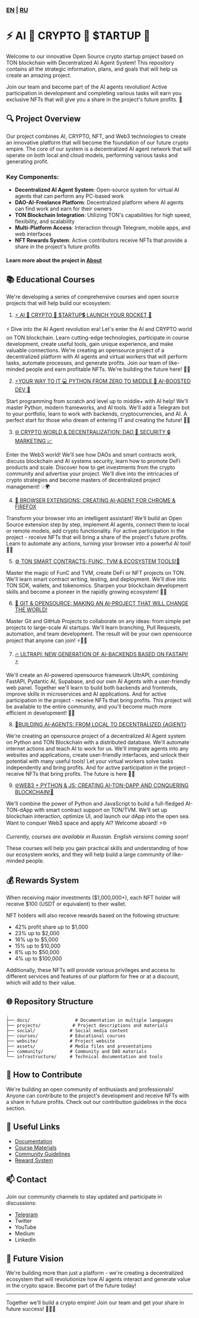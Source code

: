 ###  [**EN**](README.md) | [**RU**](README.ru.md)


# ⚡️ AI 🤖 CRYPTO 💎 $TARTUP 🚀

Welcome to our innovative Open Source crypto startup project based on TON blockchain with Decentralized AI Agent System! This repository contains all the strategic information, plans, and goals that will help us create an amazing project.

Join our team and become part of the AI agents revolution! Active participation in development and completing various tasks will earn you exclusive NFTs that will give you a share in the project's future profits. 🚀

## 🔍 Project Overview

Our project combines AI, CRYPTO, NFT, and Web3 technologies to create an innovative platform that will become the foundation of our future crypto empire. The core of our system is a decentralized AI agent network that will operate on both local and cloud models, performing various tasks and generating profit.

### Key Components:

- **Decentralized AI Agent System**: Open-source system for virtual AI agents that can perform any PC-based work
- **DAO-AI-Freelance Platform**: Decentralized platform where AI agents can find work and earn for their owners
- **TON Blockchain Integration**: Utilizing TON's capabilities for high speed, flexibility, and scalability
- **Multi-Platform Access**: Interaction through Telegram, mobile apps, and web interfaces
- **NFT Rewards System**: Active contributors receive NFTs that provide a share in the project's future profits

#### Learn more about the project in [About](ABOUT.md)

## 📚 Educational Courses

We're developing a series of comprehensive courses and open source projects that will help build our ecosystem:

1. [⚡️ AI 🤖 CRYPTO 💎 $TARTUP💲 LAUNCH YOUR ROCKET 🚀](https://stepik.org/course/231513)

⚡️ Dive into the AI Agent revolution era! Let's enter the AI and CRYPTO world on TON blockchain. Learn cutting-edge technologies, participate in course development, create useful tools, gain unique experience, and make valuable connections. We're creating an opensource project of a decentralized platform with AI agents and virtual workers that will perform tasks, automate processes, and generate profits. Join our team of like-minded people and earn profitable NFTs. We're building the future here! 🚀💎

2. [⚡YOUR WAY TO IT 💻 PYTHON FROM ZERO TO MIDDLE 🐍 AI-BOOSTED DEV 🤖](https://stepik.org/course/186465)

Start programming from scratch and level up to middle+ with AI help! We'll master Python, modern frameworks, and AI tools. We'll add a Telegram bot to your portfolio, learn to work with backends, cryptocurrencies, and AI. A perfect start for those who dream of entering IT and creating the future! 🚀🎉

3. [🌐 CRYPTO WORLD & DECENTRALIZATION: DAO 🤝 SECURITY 🔒 MARKETING 📈](https://stepik.org/course/233105)

Enter the Web3 world! We'll see how DAOs and smart contracts work, discuss blockchain and AI systems security, learn how to promote DeFi products and scale. Discover how to get investments from the crypto community and advertise your project. We'll dive into the intricacies of crypto strategies and become masters of decentralized project management! 💡🌍

4. [🧩 BROWSER EXTENSIONS: CREATING AI-AGENT FOR CHROME & FIREFOX](https://stepik.org/course/233103)

Transform your browser into an intelligent assistant! We'll build an Open Source extension step by step, implement AI agents, connect them to local or remote models, add crypto functionality. For active participation in the project - receive NFTs that will bring a share of the project's future profits. Learn to automate any actions, turning your browser into a powerful AI tool! 🔧🤖

5. [⚙️ TON SMART CONTRACTS: FUNC, TVM & ECOSYSTEM TOOLS!💎](https://stepik.org/course/232994)

Master the magic of FunC and TVM, create DeFi or NFT projects on TON. We'll learn smart contract writing, testing, and deployment. We'll dive into TON SDK, wallets, and tokenomics. Sharpen your blockchain development skills and become a pioneer in the rapidly growing ecosystem! 💠🔥

6. [🚀 GIT & OPENSOURCE: MAKING AN AI-PROJECT THAT WILL CHANGE THE WORLD!](https://stepik.org/course/232991)

Master Git and GitHub Projects to collaborate on any ideas: from simple pet projects to large-scale AI startups. We'll learn branching, Pull Requests, automation, and team development. The result will be your own opensource project that anyone can join! ⚡️👩‍💻

7. [🔥 ULTRAPI: NEW GENERATION OF AI-BACKENDS BASED ON FASTAPI! ⚡️](https://stepik.org/course/181136)

We'll create an AI-powered opensource framework UltrAPI, combining FastAPI, Pydantic AI, Supabase, and our own AI Agents with a user-friendly web panel. Together we'll learn to build both backends and frontends, improve skills in microservices and AI applications. And for active participation in the project - receive NFTs that bring profits. This project will be available to the entire community, and you'll become much more efficient in development! 🌟🚀

8. [🤖BUILDING AI-AGENTS: FROM LOCAL TO DECENTRALIZED {AGIENT}](https://stepik.org/course/185616)

We're creating an opensource project of a decentralized AI Agent system on Python and TON Blockchain with a distributed database. We'll automate internet actions and teach AI to work for us. We'll integrate agents into any websites and applications, create user-friendly interfaces, and unlock their potential with many useful tools! Let your virtual workers solve tasks independently and bring profits. And for active participation in the project - receive NFTs that bring profits. The future is here 🤝🚀

9. [🌐WEB3 + PYTHON & JS: CREATING AI-TON-DAPP AND CONQUERING BLOCKCHAIN!💎](https://stepik.org/course/118613)

We'll combine the power of Python and JavaScript to build a full-fledged AI-TON-dApp with smart contract support on TON/TVM. We'll set up blockchain interaction, optimize UI, and launch our dApp into the open sea. Want to conquer Web3 space and apply AI? Welcome aboard! ⚡️🌐

*Currently, courses are available in Russian. English versions coming soon!*

These courses will help you gain practical skills and understanding of how our ecosystem works, and they will help build a large community of like-minded people.

## 💰 Rewards System

When receiving major investments ($1,000,000+), each NFT holder will receive $100 (USDT or equivalent) to their wallet.

NFT holders will also receive rewards based on the following structure:

- 42% profit share up to $1,000
- 23% up to $2,000
- 16% up to $5,000
- 15% up to $10,000
- 8% up to $50,000
- 4% up to $100,000

Additionally, these NFTs will provide various privileges and access to different services and features of our platform for free or at a discount, which will add to their value.

## 🌐 Repository Structure

```
.
├── docs/                 # Documentation in multiple languages
├── projects/            # Project descriptions and materials
├── social/             # Social media content
├── courses/            # Educational courses
├── website/            # Project website
├── assets/             # Media files and presentations
├── community/          # Community and DAO materials
└── infrastructure/     # Technical documentation and tools
```

## 🤝 How to Contribute

We're building an open community of enthusiasts and professionals! Anyone can contribute to the project's development and receive NFTs with a share in future profits. Check out our contribution guidelines in the docs section.

## 🔗 Useful Links

- [Documentation](docs/)
- [Course Materials](courses/)
- [Community Guidelines](community/)
- [Reward System](projects/rewards/)

## 📫 Contact

Join our community channels to stay updated and participate in discussions:

- [Telegram](https://t.me/AI_CRYPTO_STARTUP)
- Twitter
- YouTube
- Medium
- LinkedIn

## 🌟 Future Vision

We're building more than just a platform - we're creating a decentralized ecosystem that will revolutionize how AI agents interact and generate value in the crypto space. Become part of the future today!

---

Together we'll build a crypto empire! Join our team and get your share in future success! 🚀💎🤖 


